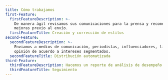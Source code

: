 ```yaml
---
title: Cómo trabajamos
first-Feature:
  firstFeatureDescription: >-
    De manera ágil revisamos sus comunicaciones para la prensa y recomendamos
    mejoras previo al envío.
  firstFeatureTitle: Creación y corrección de estilos
second-Feature:
  secondFeatureDescription: >-
    Enviamos a medios de comunicación, periodistas, influenciadores, líderes de
    opinión de acuerdo a intereses segmentados.
  secondFeatureTitle: Distribución automatizada
third-Feature:
  thirdFeatureDescription: Hacemos un reporte de análisis de desempeño del comunicado enviado.
  thirdFeatureTitle: Seguimiento
---
```


